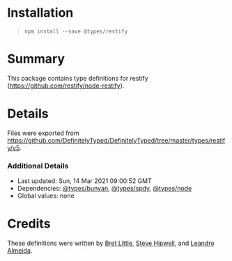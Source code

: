# Installation
> `npm install --save @types/restify`

# Summary
This package contains type definitions for restify (https://github.com/restify/node-restify).

# Details
Files were exported from https://github.com/DefinitelyTyped/DefinitelyTyped/tree/master/types/restify/v5.

### Additional Details
 * Last updated: Sun, 14 Mar 2021 09:00:52 GMT
 * Dependencies: [@types/bunyan](https://npmjs.com/package/@types/bunyan), [@types/spdy](https://npmjs.com/package/@types/spdy), [@types/node](https://npmjs.com/package/@types/node)
 * Global values: none

# Credits
These definitions were written by [Bret Little](https://github.com/blittle), [Steve Hipwell](https://github.com/stevehipwell), and [Leandro Almeida](https://github.com/leanazulyoro).
